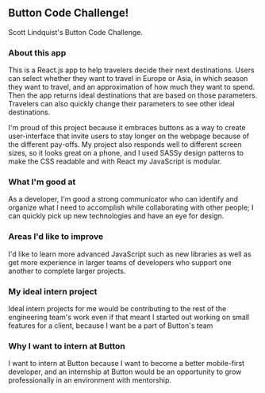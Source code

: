 ## Button Code Challenge!
Scott Lindquist's Button Code Challenge.

### About this app

This is a React.js app to help travelers decide their next destinations. Users can
select whether they want to travel in Europe or Asia, in which season they want to travel, and an approximation of how much they want to spend. Then the app returns ideal destinations that are based on those parameters. Travelers can also quickly change their parameters to see other ideal destinations.

I'm proud of this project because it embraces buttons as a way to create user-interface that invite users to stay longer on the webpage because of the different pay-offs. My project also responds well to different screen sizes, so it looks great on a phone, and I used SASSy design patterns to make the CSS readable and with React my JavaScript is modular.

### What I'm good at

As a developer, I'm good a strong communicator who can identify and organize what I need to accomplish while collaborating with other people; I can quickly pick up new technologies and have an eye for design.  

### Areas I'd like to improve

I'd like to learn more advanced JavaScript such as new libraries as well as get more experience in larger teams of developers who support one another to complete larger projects.

### My ideal intern project

Ideal intern projects for me would be contributing to the rest of the engineering
team's work even if that meant I started out working on small features for a client, because I want be a part of Button's team

### Why I want to intern at Button

I want to intern at Button because I want to become a better mobile-first developer, and an internship at Button would be an opportunity to grow professionally in an environment with mentorship.  
